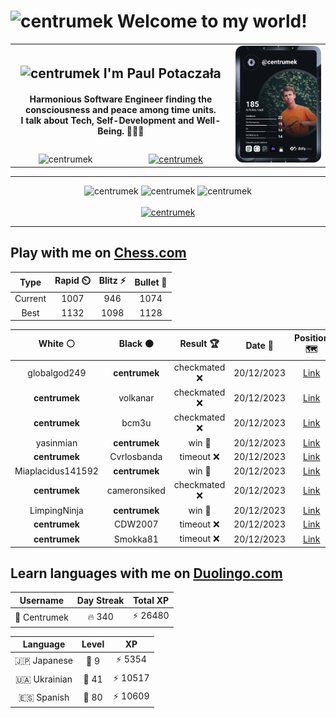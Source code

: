 <h1>
  <img
    src="https://emojis.slackmojis.com/emojis/images/1531849430/4246/blob-sunglasses.gif"
    width="30"
    alt="centrumek"
  />
  Welcome to my world!
</h1>

<table>
  <tbody>
    <tr>
      <td align="center" width="70%" colspan="2">
        <h2>
          <img
            src="https://raw.githubusercontent.com/MartinHeinz/MartinHeinz/master/wave.gif"
            width="30px"
            alt="centrumek"
          />
          I'm Paul Potaczała
        </h2>
        <h4>
          Harmonious Software Engineer finding the consciousness and peace among time units.
          <br/>
          I talk about Tech, Self-Development and Well-Being. 🌿🧘🚀
        </h4>
      </td>
      <td width="30%" rowspan="2">
        <a href="https://app.daily.dev/centrumek">
          <img
            src="./devcard.svg"
            alt="centrumek"
          />
        </a>
      </td>
    </tr>
    <tr align="center">
      <td>
        <img
          src="https://komarev.com/ghpvc/?username=centrumek&label=visitors&color=0e75b6&style=flat"
          alt="centrumek"
        >
      </td>
      <td>
        <a href="https://stackoverflow.com/users/14496012/centrumek">
          <img
            src="https://stackoverflow.com/users/flair/14496012.png?theme=dark"
            alt="centrumek"
          >
        </a>
      </td>
    </tr>
  </tbody>
</table>

---
<div align="center">
  <img 
    src="https://github-readme-stats.vercel.app/api?username=centrumek&show_icons=true&count_private=true&theme=dark&hide_border=true&hide=issues,contribs&bg_color=00000000"
    alt="centrumek"
  />
  <img
    src="https://github-readme-stats.vercel.app/api/top-langs/?username=centrumek&layout=compact&hide_border=true&theme=dark&bg_color=00000000&langs_count=6&exclude_repo=air-statistic-app"
    alt="centrumek"
  />
  <img 
    src="https://github-readme-streak-stats.herokuapp.com?user=centrumek&theme=dark&hide_border=true&background=FFFFFF00"
    alt="centrumek"
  />
  <br/>
  <br/>
  <a href="https://www.buymeacoffee.com/centrumek">
    <img
      src="https://cdn.buymeacoffee.com/buttons/v2/default-orange.png"
      height="50"
      width="210"
      alt="centrumek"
    />
  </a>
</div>

---

## Play with me on [Chess.com](https://www.chess.com/member/centrumek)

<div align="center">
<!--START_SECTION:chessStats-->
<!-- Automatically generated with https://github.com/Balastrong/chess-stats-action -->

| Type | Rapid ⏲️ | Blitz ⚡ | Bullet 🔫 |
|:---:|:---:|:---:|:---:|
| Current | 1007 | 946 | 1074 |
| Best | 1132 | 1098 | 1128 |

| White ⚪ | Black ⚫ | Result 🏆 | Date 📅 | Position 🗺️ | Type 🕕 |
|:---:|:---:|:---:|:---:|:---:|:---:|
| globalgod249 | **centrumek** | checkmated ❌ | 20/12/2023 | <a href="http://www.ee.unb.ca/cgi-bin/tervo/fen.pl?select=3rr2k/p4pQ1/5P2/8/8/8/3P3P/5RK1 b - -">Link</a> | Blitz |
| **centrumek** | volkanar | checkmated ❌ | 20/12/2023 | <a href="http://www.ee.unb.ca/cgi-bin/tervo/fen.pl?select=7K/1k4Bq/7P/8/8/5r2/8/1b6 w - -">Link</a> | Blitz |
| **centrumek** | bcm3u | checkmated ❌ | 20/12/2023 | <a href="http://www.ee.unb.ca/cgi-bin/tervo/fen.pl?select=8/6k1/8/6p1/8/4p3/5q2/5K2 w - -">Link</a> | Blitz |
| yasinmian | **centrumek** | win 🥇 | 20/12/2023 | <a href="http://www.ee.unb.ca/cgi-bin/tervo/fen.pl?select=8/8/1p1p4/2bP1k2/8/3KBP2/7p/8 w - -">Link</a> | Blitz |
| **centrumek** | Cvrlosbanda | timeout ❌ | 20/12/2023 | <a href="http://www.ee.unb.ca/cgi-bin/tervo/fen.pl?select=8/8/8/3pBp1p/7P/4PqK1/4k3/8 w - -">Link</a> | Blitz |
| Miaplacidus141592 | **centrumek** | win 🥇 | 20/12/2023 | <a href="http://www.ee.unb.ca/cgi-bin/tervo/fen.pl?select=r1b1kbnr/ppp2ppp/4p3/8/2B1P3/2N2N2/PPn2PPP/R1B1K2R w KQkq -">Link</a> | Blitz |
| **centrumek** | cameronsiked | checkmated ❌ | 20/12/2023 | <a href="http://www.ee.unb.ca/cgi-bin/tervo/fen.pl?select=7Q/p3k3/5R2/3ppp1R/8/P2P4/r7/1r2K3 w - -">Link</a> | Blitz |
| LimpingNinja | **centrumek** | win 🥇 | 20/12/2023 | <a href="http://www.ee.unb.ca/cgi-bin/tervo/fen.pl?select=8/8/6pk/4K2p/3p2pP/3r4/8/8 w - -">Link</a> | Blitz |
| **centrumek** | CDW2007 | timeout ❌ | 20/12/2023 | <a href="http://www.ee.unb.ca/cgi-bin/tervo/fen.pl?select=2k5/8/8/1K6/8/1pqP4/8/8 w - -">Link</a> | Blitz |
| **centrumek** | Smokka81 | timeout ❌ | 20/12/2023 | <a href="http://www.ee.unb.ca/cgi-bin/tervo/fen.pl?select=8/3b2k1/1p1p1qp1/1P5p/P7/8/8/1K6 w - -">Link</a> | Blitz |

<!--END_SECTION:chessStats-->
</div>

## Learn languages with me on [Duolingo.com](https://www.duolingo.com/profile/Centrumek)

<div align="center">
<!--START_SECTION:duolingoStats-->
<!-- Automatically generated with https://github.com/centrumek/duolingo-readme-stats-->

| Username | Day Streak | Total XP |
|:---:|:---:|:---:|
| 👤 Centrumek | 🔥 340 | ⚡ 26480 |

| Language | Level | XP |
|:---:|:---:|:---:|
| 🇯🇵 Japanese | 👑 9 | ⚡ 5354 |
| 🇺🇦 Ukrainian | 👑 41 | ⚡ 10517 |
| 🇪🇸 Spanish | 👑 80 | ⚡ 10609 |

<!--END_SECTION:duolingoStats-->
</div>
<!--
**centrumek/centrumek** is a ✨ _special_ ✨ repository because its `README.md` (this file) appears on your GitHub profile.

Here are some ideas to get you started:

- 🔭 I’m currently working on ...
- 🌱 I’m currently learning ...
- 👯 I’m looking to collaborate on ...
- 🤔 I’m looking for help with ...
- 💬 Ask me about ...
- 📫 How to reach me: ...
- 😄 Pronouns: ...
- ⚡ Fun fact: ...
-->
